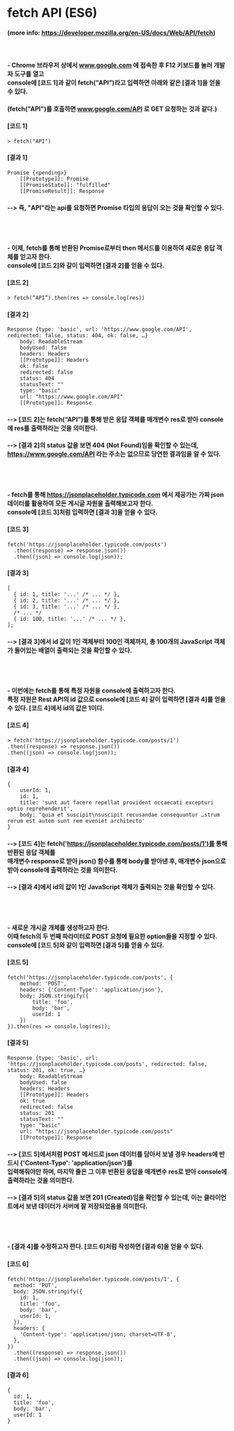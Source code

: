 # fetch API (ES6)
#### (more info: https://developer.mozilla.org/en-US/docs/Web/API/fetch)
<br/>

#### - Chrome 브라우저 상에서 www.google.com 에 접속한 후 F12 키보드를 눌러 개발자 도구를 열고<br/> console에 [코드 1]과 같이 fetch("API")라고 입력하면 아래와 같은 [결과 1]을 얻을 수 있다.
#### (fetch("API")를 호출하면 www.google.com/API 로 GET 요청하는 것과 같다.)<br/>
#### [코드 1]
    > fetch("API")
#### [결과 1]
    Promise {<pending>}
        [[Prototype]]: Promise
        [[PromiseState]]: "fulfilled"
        [[PromiseResult]]: Response

#### --> 즉, "API"라는 api를 요청하면 Promise 타입의 응답이 오는 것을 확인할 수 있다.
<br><br>
#### - 이제, fetch를 통해 반환된 Promise로부터 then 메서드를 이용하여 새로운 응답 객체를 얻고자 한다. <br> console에 [코드 2]와 같이 입력하면 [결과 2]를 얻을 수 있다.

#### [코드 2]   
    > fetch(“API”).then(res => console.log(res))
#### [결과 2]
    Response {type: 'basic', url: 'https://www.google.com/API', redirected: false, status: 404, ok: false, …}
        body: ReadableStream
        bodyUsed: false
        headers: Headers
        [[Prototype]]: Headers
        ok: false
        redirected: false
        status: 404
        statusText: ""
        type: "basic"
        url: "https://www.google.com/API"
        [[Prototype]]: Response

#### --> [코드 2]는 fetch(“API”)를 통해 받은 응답 객체를 매개변수 res로 받아 console에 res를 출력하라는 것을 의미한다.
#### --> [결과 2]의 status 값을 보면 404 (Not Found)임을 확인할 수 있는데, <br> https://www.google.com/API 라는 주소는 없으므로 당연한 결과임을 알 수 있다.
<br><br>


#### - fetch를 통해 https://jsonplaceholder.typicode.com 에서 제공가는 가짜 json 데이터를 활용하여 모든 게시글 자원을 출력해보고자 한다. <br> console에 [코드 3]처럼 입력하면 [결과 3]을 얻을 수 있다.
#### [코드 3]   
    fetch('https://jsonplaceholder.typicode.com/posts')
      .then((response) => response.json())
      .then((json) => console.log(json));
      
#### [결과 3]
    [
      { id: 1, title: '...' /* ... */ },
      { id: 2, title: '...' /* ... */ },
      { id: 3, title: '...' /* ... */ },
      /* ... */
      { id: 100, title: '...' /* ... */ },
    ];
    
#### --> [결과 3]에서 id 값이 1인 객체부터 100인 객체까지, 총 100개의 JavaScript 객체가 들어있는 배열이 출력되는 것을 확인할 수 있다.

<br><br>
#### - 이번에는 fetch를 통해 특정 자원을 console에 출력하고자 한다.<br> 특정 자원은 Rest API의 id 값으로 console에 [코드 4] 같이 입력하면 [결과 4]를 얻을 수 있다. [코드 4]에서 id의 값은 1이다.
#### [코드 4]   
    > fetch('https://jsonplaceholder.typicode.com/posts/1')
    .then((response) => response.json())
    .then((json) => console.log(json));
    
#### [결과 4]
    {
        userId: 1,
        id: 1, 
        title: 'sunt aut facere repellat provident occaecati excepturi optio reprehenderit', 
        body: 'quia et suscipit\nsuscipit recusandae consequuntur …strum rerum est autem sunt rem eveniet architecto'
    }
    
#### --> [코드 4]는 fetch('https://jsonplaceholder.typicode.com/posts/1')를 통해 반환된 응답 객체를 <br> 매개변수 response로 받아 json() 함수를 통해 body를 받아낸 후, 매개변수 json으로 받아 console에 출력하라는 것을 의미한다.

#### --> [결과 4]에서 id의 값이 1인 JavaScript 객체가 출력되는 것을 확인할 수 있다.
<br><br>

#### - 새로운 개시글 개체를 생성하고자 한다. <br> 이때 fetch의 두 번째 파라미터로 POST 요청에 필요한 option들을 지정할 수 있다. <br> console에 [코드 5]와 같이 입력하면 [결과 5]를 얻을 수 있다.

#### [코드 5]
    fetch('https://jsonplaceholder.typicode.com/posts', {
        method: 'POST',
        headers: {'Content-Type': 'application/json'},
        body: JSON.stringify({
            title: 'foo',
            body: 'bar',
            userId: 1
        })
    }).then(res => console.log(res));
    
#### [결과 5]
    Response {type: 'basic', url: 'https://jsonplaceholder.typicode.com/posts', redirected: false, status: 201, ok: true, …}
        body: ReadableStream
        bodyUsed: false
        headers: Headers
        [[Prototype]]: Headers
        ok: true
        redirected: false
        status: 201
        statusText: ""
        type: "basic"
        url: "https://jsonplaceholder.typicode.com/posts"
        [[Prototype]]: Response
#### --> [코드 5]에서처럼 POST 메서드로 json 데이터를 담아서 보낼 경우 headers에 반드시 {'Content-Type': 'application/json'}를 <br> 입력해줘야만 하며, 마지막 줄은 그 이후 반환된 응답을 매개변수 res로 받아 console에 출력하라는 것을 의미한다.
#### --> [결과 5]의 status 값을 보면 201 (Created)임을 확인할 수 있는데, 이는 클라이언트에서 보낸 데이터가 서버에 잘 저장되었음을 의미한다.

<br><br>
#### - [결과 4]를 수정하고자 한다. [코드 6]처럼 작성하면 [결과 6]을 얻을 수 있다.

#### [코드 6]
    fetch('https://jsonplaceholder.typicode.com/posts/1', {
      method: 'PUT',
      body: JSON.stringify({
        id: 1,
        title: 'foo',
        body: 'bar',
        userId: 1,
      }),
      headers: {
        'Content-type': 'application/json; charset=UTF-8',
      },
    })
      .then((response) => response.json())
      .then((json) => console.log(json));

#### [결과 6]
    {
      id: 1,
      title: 'foo',
      body: 'bar',
      userId: 1
    }
